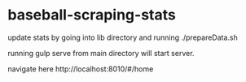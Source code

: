 # baseball-scraping-stats

update stats by going into lib directory and running ./prepareData.sh

running gulp serve from main directory will start server.

navigate here
http://localhost:8010/#/home
